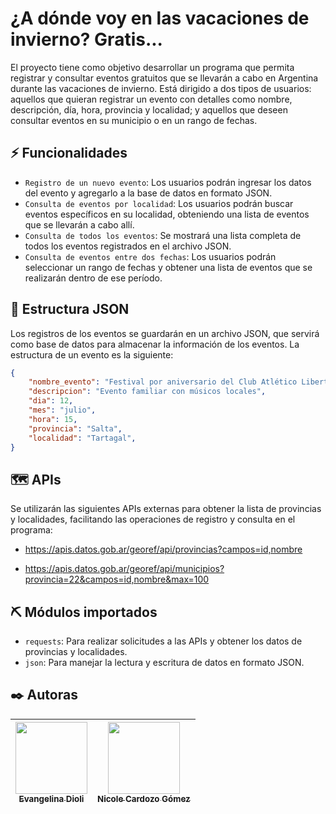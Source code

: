 # ¿A dónde voy en las vacaciones de invierno? Gratis...

El proyecto tiene como objetivo desarrollar un programa que permita registrar y consultar eventos gratuitos que se llevarán a cabo en Argentina durante las vacaciones de invierno. Está dirigido a dos tipos de usuarios: aquellos que quieran registrar un evento con detalles como nombre, descripción, día, hora, provincia y localidad; y aquellos que deseen consultar eventos en su municipio o en un rango de fechas.

## ⚡ Funcionalidades

- `Registro de un nuevo evento`: Los usuarios podrán ingresar los datos del evento y agregarlo a la base de datos en formato JSON.
- `Consulta de eventos por localidad`: Los usuarios podrán buscar eventos específicos en su localidad, obteniendo una lista de eventos que se llevarán a cabo allí.
- `Consulta de todos los eventos`: Se mostrará una lista completa de todos los eventos registrados en el archivo JSON.
- `Consulta de eventos entre dos fechas`: Los usuarios podrán seleccionar un rango de fechas y obtener una lista de eventos que se realizarán dentro de ese período.

## 🏢 Estructura JSON
Los registros de los eventos se guardarán en un archivo JSON, que servirá como base de datos para almacenar la información de los eventos. La estructura de un evento es la siguiente:

```json
{
    "nombre_evento": "Festival por aniversario del Club Atlético Libertad",
    "descripcion": "Evento familiar con músicos locales",
    "dia": 12,
    "mes": "julio",
    "hora": 15,
    "provincia": "Salta",
    "localidad": "Tartagal",
}
```

## 🗺 APIs
Se utilizarán las siguientes APIs externas para obtener la lista de provincias y localidades, facilitando las operaciones de registro y consulta en el programa:

- https://apis.datos.gob.ar/georef/api/provincias?campos=id,nombre

- https://apis.datos.gob.ar/georef/api/municipios?provincia=22&campos=id,nombre&max=100

## ⛏️ Módulos importados
- `requests`: Para realizar solicitudes a las APIs y obtener los datos de provincias y localidades.
- `json`: Para manejar la lectura y escritura de datos en formato JSON.

## ✒️ Autoras

| [<img src="https://avatars.githubusercontent.com/u/133787035?v=4" width=115><br><sub>Evangelina Dioli</sub>](https://github.com/EvangelinaDioli) |  [<img src="https://avatars.githubusercontent.com/u/129181094?v=4" width=115><br><sub>Nicole Cardozo Gómez</sub>](https://github.com/paunicole) |
| :---: | :---: |
